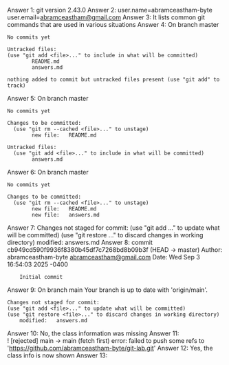 Answer 1: 
    git version 2.43.0
Answer 2: 
    user.name=abramceastham-byte
    user.email=abramceastham@gmail.com
Answer 3:
    It lists common git commands that are used in various situations
Answer 4:
    On branch master

    No commits yet

    Untracked files:
    (use "git add <file>..." to include in what will be committed)
            README.md
            answers.md

    nothing added to commit but untracked files present (use "git add" to track)
Answer 5:
    On branch master

    No commits yet

    Changes to be committed:
      (use "git rm --cached <file>..." to unstage)
            new file:   README.md

    Untracked files:
      (use "git add <file>..." to include in what will be committed)
            answers.md
Answer 6:
    On branch master

    No commits yet

    Changes to be committed:
      (use "git rm --cached <file>..." to unstage)
            new file:   README.md
            new file:   answers.md
Answer 7:
    Changes not staged for commit:
    (use "git add <file>..." to update what will be committed)
    (use "git restore <file>..." to discard changes in working directory)
        modified:   answers.md
Answer 8:
    commit cb949cd590f9936f8380b45df7c7268bd8b09b3f (HEAD -> master)
    Author: abramceastham-byte <abramceastham@gmail.com>
    Date:   Wed Sep 3 16:54:03 2025 -0400

        Initial commit
Answer 9:
    On branch main
    Your branch is up to date with 'origin/main'.

    Changes not staged for commit:
    (use "git add <file>..." to update what will be committed)
    (use "git restore <file>..." to discard changes in working directory)
        modified:   answers.md
Answer 10: 
    No, the class information was missing
Answer 11:  
    ! [rejected]        main -> main (fetch first)
error: failed to push some refs to 'https://github.com/abramceastham-byte/git-lab.git'
Answer 12:
    Yes, the class info is now shown
Answer 13: 
